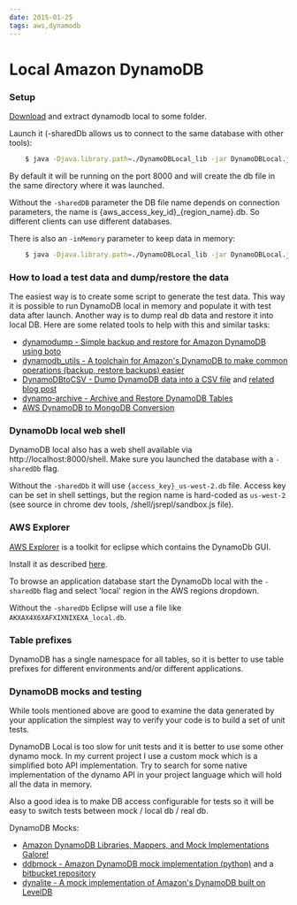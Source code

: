 ```yaml
---
date: 2015-01-25
tags: aws,dynamodb
---
```

Local Amazon DynamoDB
=======================================

### Setup

[Download](http://docs.aws.amazon.com/amazondynamodb/latest/developerguide/Tools.DynamoDBLocal.html) and extract dynamodb local to some folder.

Launch it (-sharedDb allows us to connect to the same database with other tools):

```bash
    $ java -Djava.library.path=./DynamoDBLocal_lib -jar DynamoDBLocal.jar -sharedDb
```

By default it will be running on the port 8000 and will create the db file in the same directory where it was launched.
<!-- more -->

Without the `-sharedDB` parameter the DB file name depends on connection parameters, the name is {aws_access_key_id}_{region_name}.db.
So different clients can use different databases.

There is also an `-inMemory` parameter to keep data in memory:

```bash
    $ java -Djava.library.path=./DynamoDBLocal_lib -jar DynamoDBLocal.jar - inMemory -sharedDb
```

### How to load a test data and dump/restore the data
The easiest way is to create some script to generate the test data.
This way it is possible to run DynamoDB local in memory and populate it with test data after launch.
Another way is to dump real db data and restore it into local DB. Here are some related tools to help with this and similar tasks:

* [dynamodump - Simple backup and restore for Amazon DynamoDB using boto](https://github.com/bchew/dynamodump)
* [dynamodb_utils - A toolchain for Amazon's DynamoDB to make common operations (backup, restore backups) easier](https://github.com/adamchainz/dynamodb_utils)
* [DynamoDBtoCSV - Dump DynamoDB data into a CSV file](https://github.com/edasque/DynamoDBtoCSV) and [related blog post](http://www.frenchguys.com/wordpress/exporting-dynamodb-data-to-csv/)
* [dynamo-archive - Archive and Restore DynamoDB Tables](https://github.com/yegor256/dynamo-archive)
* [AWS DynamoDB to MongoDB Conversion](https://github.com/JasonGhent/AWS-DynamoDB-to-MongoDB)

### DynamoDb local web shell

DynamoDB local also has a web shell available via http://localhost:8000/shell.
Make sure you launched the database with a `-sharedDb` flag.

Without the `-sharedDb` it will use `{access_key}_us-west-2.db` file.
Access key can be set in shell settings, but the region name is hard-coded as `us-west-2` (see source in chrome dev tools, /shell/jsrepl/sandbox.js file).

### AWS Explorer

[AWS Explorer](http://docs.aws.amazon.com/AWSToolkitEclipse/latest/GettingStartedGuide/Welcome.html) is a toolkit for eclipse which contains the DynamoDb GUI.

Install it as described [here](http://docs.aws.amazon.com/AWSToolkitEclipse/latest/GettingStartedGuide/tke_setup_install.html).

To browse an application database start the DynamoDb local with the `-sharedDb` flag and select 'local' region in the AWS regions dropdown.

Without the `-sharedDb` Eclipse will use a file like `AKXAX4X6XAFXIXNIXEXA_local.db`.

### Table prefixes

DynamoDB has a single namespace for all tables, so it is better to use table prefixes for different environments and/or different applications.

### DynamoDB mocks and testing

While tools mentioned above are good to examine the data generated by your application the simplest way to verify your code is to build a set of unit tests.

DynamoDB Local is too slow for unit tests and it is better to use some other dynamo mock. In my current project I use a custom mock which is a simplified boto API implementation. Try to search for some native implementation of the dynamo API in your project language which will hold all the data in memory.

Also a good idea is to make DB access configurable for tests so it will be easy to switch tests between mock / local db / real db.

DynamoDB Mocks:

* [Amazon DynamoDB Libraries, Mappers, and Mock Implementations Galore!](http://aws.amazon.com/blogs/aws/amazon-dynamodb-libraries-mappers-and-mock-implementations-galore/)
* [ddbmock - Amazon DynamoDB mock implementation (python)](https://pypi.python.org/pypi/ddbmock) and a [bitbucket repository](https://bitbucket.org/Ludia/dynamodb-mock/overview)
* [dynalite - A mock implementation of Amazon's DynamoDB built on LevelDB](https://github.com/mhart/dynalite)

